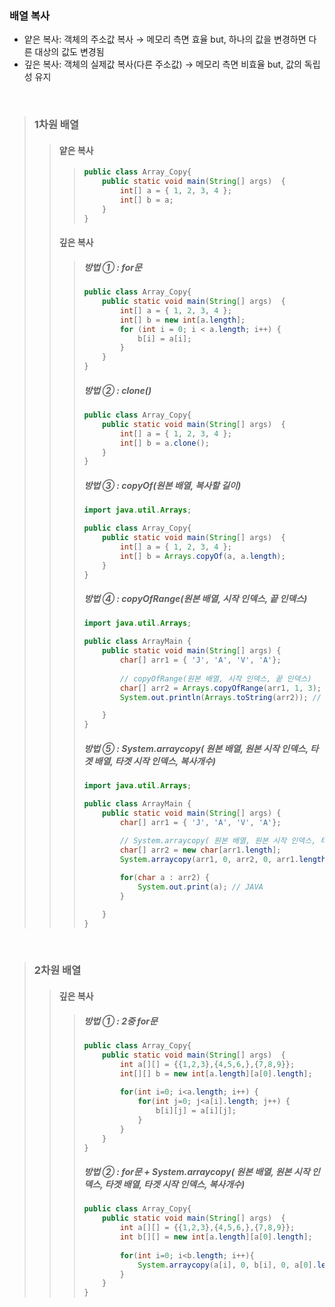 ### 배열 복사
+ 얕은 복사: 객체의 주소값 복사 → 메모리 측면 효율 but, 하나의 값을 변경하면 다른 대상의 값도 변경됨
+ 깊은 복사: 객체의 실제값 복사(다른 주소값) → 메모리 측면 비효율 but, 값의 독립성 유지

<br/>

> ### 1차원 배열
> > #### 얕은 복사
> > > ```Java
> > > public class Array_Copy{
> > >     public static void main(String[] args)  {
> > >         int[] a = { 1, 2, 3, 4 };
> > >         int[] b = a;
> > >     }
> > > }
> > > ```
> > 
> > #### 깊은 복사
> > > ##### 방법 ① : for문
> > > ```Java
> > > public class Array_Copy{
> > >     public static void main(String[] args)  {
> > >         int[] a = { 1, 2, 3, 4 };
> > >         int[] b = new int[a.length]; 
> > >         for (int i = 0; i < a.length; i++) {
> > >             b[i] = a[i];
> > >         }
> > >     }
> > > }
> > > ```
> > > 
> > > ##### 방법 ② : clone()
> > > ```Java
> > > public class Array_Copy{
> > >     public static void main(String[] args)  {
> > >         int[] a = { 1, 2, 3, 4 };
> > >         int[] b = a.clone();
> > >     }
> > > }
> > > ```
> > > 
> > > ##### 방법 ③ : copyOf(원본 배열, 복사할 길이)
> > > ```Java
> > > import java.util.Arrays;
> > > 
> > > public class Array_Copy{
> > >     public static void main(String[] args)  {
> > >         int[] a = { 1, 2, 3, 4 };
> > >         int[] b = Arrays.copyOf(a, a.length);
> > >     }
> > > }
> > > ```
> > >
> > > ##### 방법 ④ : copyOfRange(원본 배열, 시작 인덱스, 끝 인덱스)
> > > ``` Java
> > > import java.util.Arrays;
> > > 
> > > public class ArrayMain {
> > >     public static void main(String[] args) {
> > >         char[] arr1 = { 'J', 'A', 'V', 'A'};
> > >  
> > >         // copyOfRange(원본 배열, 시작 인덱스, 끝 인덱스)
> > >         char[] arr2 = Arrays.copyOfRange(arr1, 1, 3); // 배열 길이 초과 부분은 “ ”으로 초기화
> > >         System.out.println(Arrays.toString(arr2)); // [A, V]
> > > 
> > >     }
> > > }
> > > ```
> > >
> > > ##### 방법 ⑤ : System.arraycopy( 원본 배열, 원본 시작 인덱스, 타겟 배열, 타겟 시작 인덱스, 복사개수)
> > > ``` Java
> > > import java.util.Arrays;
> > > 
> > > public class ArrayMain {
> > >     public static void main(String[] args) {
> > >         char[] arr1 = { 'J', 'A', 'V', 'A'};
> > >  
> > >         // System.arraycopy( 원본 배열, 원본 시작 인덱스, 타겟 배열, 타겟 시작 인덱스, 복사개수)
> > >         char[] arr2 = new char[arr1.length];
> > >         System.arraycopy(arr1, 0, arr2, 0, arr1.length);
> > > 
> > >         for(char a : arr2) {
> > >             System.out.print(a); // JAVA
> > >         }
> > > 
> > >     }
> > > }
> > > ```

<br/>

> ### 2차원 배열 
> > #### 깊은 복사
> > > ##### 방법 ① : 2중 for문
> > > ```Java
> > > public class Array_Copy{
> > >     public static void main(String[] args)  {
> > >         int a[][] = {{1,2,3},{4,5,6,},{7,8,9}};
> > >         int[][] b = new int[a.length][a[0].length];
> > > 	    
> > >         for(int i=0; i<a.length; i++) {
> > >             for(int j=0; j<a[i].length; j++) {
> > >                 b[i][j] = a[i][j];  
> > >             }
> > >         }
> > >     }
> > > }
> > > ```
> > > 
> > > ##### 방법 ② : for문 + System.arraycopy( 원본 배열, 원본 시작 인덱스, 타겟 배열, 타겟 시작 인덱스, 복사개수)
> > > ```Java
> > > public class Array_Copy{
> > >     public static void main(String[] args)  {
> > >         int a[][] = {{1,2,3},{4,5,6,},{7,8,9}};
> > >         int b[][] = new int[a.length][a[0].length];
> > > 	    
> > >         for(int i=0; i<b.length; i++){
> > >             System.arraycopy(a[i], 0, b[i], 0, a[0].length);
> > >         }
> > >     }
> > > }
> > > ```

